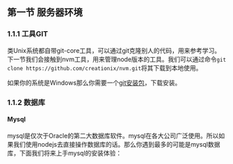 ## 第一节 服务器环境 

### 1.1.1 工具GIT

类Unix系统都自带git-core工具，可以通过git克隆别人的代码，用来参考学习。下一节我们会接触到nvm工具，用来管理node版本的工具。我们可以通过命令`git clone https://github.com/creationix/nvm.git`将其下载到本地使用。

如果你的系统是Windows那么你需要一个[git安装包](http://msysgit.github.io/)，下载安装。

### 1.1.2 数据库

#### Mysql

mysql是仅次于Oracle的第二大数据库软件。mysql在各大公司广泛使用。所以如果我们使用nodejs去直接操作数据库的话。那么你遇到最多的可能是mysql数据库，下面我们将来上手mysql的安装体验：
